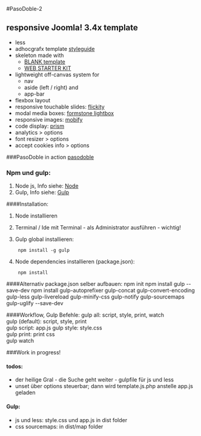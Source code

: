 #PasoDoble-2
## responsive Joomla! 3.4x template

* less 
* adhocgrafx template [styleguide](https://github.com/adhocgraFX/styleguide "styleguide")
* skeleton made with
    *  [BLANK template](http://blank.vc/de/ "BLANK template")
    *  [WEB STARTER KIT](https://github.com/google/web-starter-kit "WEB STARTER KIT")
* lightweight off-canvas system for 
    * nav 
    * aside (left / right) and 
    * app-bar
* flexbox layout
* responsive touchable slides: [flickity](http://flickity.metafizzy.co/ "flickity")
* modal media boxes: [formstone lightbox](http://formstone.it/components/lightbox/ "formstone lightbox")
* responsive images: [mobify](http://www.mobify.com/mobifyjs/ "mobify.js")
* code display: [prism](http://prismjs.com/index.html "prism.js")
* analytics > options
* font resizer > options
* accept cookies info > options

###PasoDoble in action
[pasodoble](http://pasodoble.adhocgrafx.de "PasoDoble")

### Npm und gulp:
1. Node js, Info siehe: [Node](http://nodejs.org/)
2. Gulp, Info siehe: [Gulp](http://gulpjs.com/)

####Installation:
1. Node installieren
2. Terminal / Ide mit Terminal - als Administrator ausführen - wichtig!
3. Gulp global installieren: 
	
		npm install -g gulp

4. Node dependencies installieren (package.json):

		npm install
    
####Alternativ package.json selber aufbauen:
    	npm init
		npm install gulp --save-dev
		npm install gulp-autoprefixer gulp-concat gulp-convert-encoding gulp-less gulp-livereload gulp-minify-css gulp-notify gulp-sourcemaps gulp-uglify --save-dev

####Workflow, Gulp Befehle:
		gulp all: script, style, print, watch		
		gulp (default): script, style, print	
		gulp script: app.js	
		gulp style: style.css	
		gulp print: print css	
		gulp watch

###Work in progress!
#### todos:
* der heilige Gral - die Suche geht weiter - gulpfile für js und less
* unset über options steuerbar; dann wird template.js.php anstelle app.js geladen 

#### Gulp:
* js und less: style.css und app.js in dist folder
* css sourcemaps: in dist/map folder

    